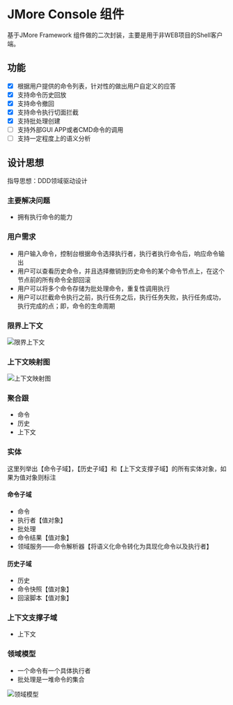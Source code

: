 # JMore Console 组件

基于JMore Framework 组件做的二次封装，主要是用于非WEB项目的Shell客户端。

## 功能

- [x] 根据用户提供的命令列表，针对性的做出用户自定义的应答
- [x] 支持命令历史回放
- [x] 支持命令撤回
- [x] 支持命令执行切面拦截
- [x] 支持批处理创建
- [ ] 支持外部GUI APP或者CMD命令的调用
- [ ] 支持一定程度上的语义分析

## 设计思想

指导思想：DDD领域驱动设计

### 主要解决问题

* 拥有执行命令的能力

### 用户需求

* 用户输入命令，控制台根据命令选择执行者，执行者执行命令后，响应命令输出
* 用户可以查看历史命令，并且选择撤销到历史命令的某个命令节点上，在这个节点前的所有命令全部回滚
* 用户可以将多个命令存储为批处理命令，重复性调用执行
* 用户可以拦截命令执行之前，执行任务之后，执行任务失败，执行任务成功，执行完成的点；即，命令的生命周期

### 限界上下文

![限界上下文](https://static.xuqiang.me/public/images/%E6%88%98%E7%95%A5%E8%AE%BE%E8%AE%A1%E2%80%94%E2%80%94%E9%99%90%E7%95%8C%E4%B8%8A%E4%B8%8B%E6%96%87-1.png)

### 上下文映射图

![上下文映射图](https://static.xuqiang.me/public/images/%E6%88%98%E7%95%A5%E8%AE%BE%E8%AE%A1%E2%80%94%E2%80%94%E4%B8%8A%E4%B8%8B%E6%96%87%E6%98%A0%E5%B0%84%E5%9B%BE-1.png)

### 聚合跟

* 命令
* 历史
* 上下文

### 实体

这里列举出【命令子域】，【历史子域】和【上下文支撑子域】的所有实体对象，如果为值对象则标注

#### 命令子域

* 命令
* 执行者【值对象】
* 批处理
* 命令结果【值对象】
* 领域服务——命令解析器【将语义化命令转化为具现化命令以及执行者】

#### 历史子域

* 历史
* 命令快照【值对象】
* 回滚脚本【值对象】

### 上下文支撑子域

* 上下文

### 领域模型

* 一个命令有一个具体执行者
* 批处理是一堆命令的集合

![领域模型](https://static.xuqiang.me/public/images/Shell%E6%8E%A7%E5%88%B6%E5%8F%B0DDD%E8%AE%BE%E8%AE%A1-3.png)

